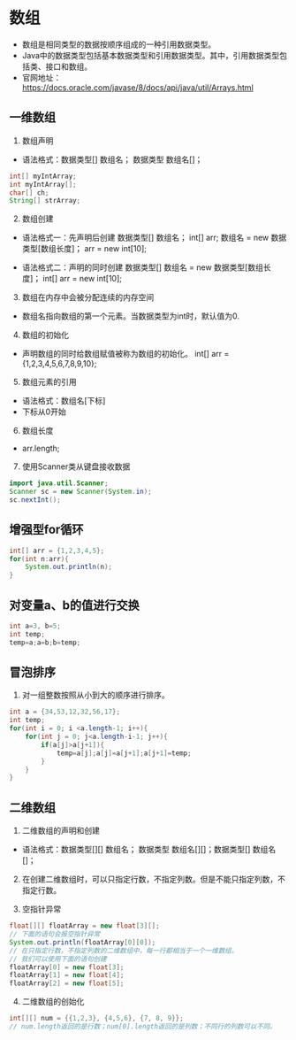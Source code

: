 # 数组

* 数组是相同类型的数据按顺序组成的一种引用数据类型。
* Java中的数据类型包括基本数据类型和引用数据类型。其中，引用数据类型包括类、接口和数组。
* 官网地址：https://docs.oracle.com/javase/8/docs/api/java/util/Arrays.html

## 一维数组

1. 数组声明
* 语法格式：数据类型[] 数组名； 数据类型 数组名[]；
```java
int[] myIntArray; 
int myIntArray[];
char[] ch; 
String[] strArray;
```

2. 数组创建
* 语法格式一：先声明后创建
    数据类型[] 数组名； int[] arr;
    数组名 = new 数据类型[数组长度]； arr = new int[10];

* 语法格式二：声明的同时创建
    数据类型[] 数组名 = new 数据类型[数组长度]；
    int[] arr = new int[10];

3. 数组在内存中会被分配连续的内存空间
* 数组名指向数组的第一个元素。当数据类型为int时，默认值为0.

4. 数组的初始化
* 声明数组的同时给数组赋值被称为数组的初始化。
    int[] arr = {1,2,3,4,5,6,7,8,9,10};

5. 数组元素的引用
* 语法格式：数组名[下标]
* 下标从0开始

6. 数组长度
* arr.length;

7. 使用Scanner类从键盘接收数据
```java
import java.util.Scanner;
Scanner sc = new Scanner(System.in);
sc.nextInt();
```

## 增强型for循环

```java
int[] arr = {1,2,3,4,5};
for(int n:arr){
    System.out.println(n);
}

```

## 对变量a、b的值进行交换

```java
int a=3, b=5;
int temp;
temp=a;a=b;b=temp;
```

## 冒泡排序

1. 对一组整数按照从小到大的顺序进行排序。
```java
int a = {34,53,12,32,56,17};
int temp;
for(int i = 0; i <a.length-1; i++){
    for(int j = 0; j<a.length-i-1; j++){
        if(a[j]>a[j+1]){
            temp=a[j];a[j]=a[j+1];a[j+1]=temp;
        }
    }
}
```

## 二维数组

1. 二维数组的声明和创建
* 语法格式：数据类型[][] 数组名； 数据类型 数组名[][]；数据类型[] 数组名[]；

2. 在创建二维数组时，可以只指定行数，不指定列数。但是不能只指定列数，不指定行数。

3. 空指针异常
```java
float[][] floatArray = new float[3][];
// 下面的语句会报空指针异常
System.out.println(floatArray[0][0]);
// 在只指定行数，不指定列数的二维数组中，每一行都相当于一个一维数组。
// 我们可以使用下面的语句创建
floatArray[0] = new float[3];
floatArray[1] = new float[4];
floatArray[2] = new float[5];
```

4. 二维数组的创始化
```java
int[][] num = {{1,2,3}, {4,5,6}, {7, 8, 9}};
// num.length返回的是行数；num[0].length返回的是列数；不同行的列数可以不同。
```